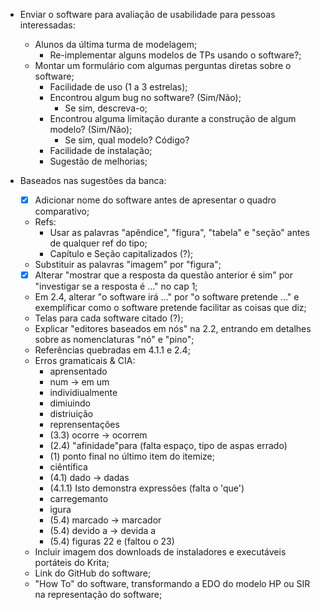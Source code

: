 - Enviar o software para avaliação de usabilidade para pessoas interessadas:
    - Alunos da última turma de modelagem;
        - Re-implementar alguns modelos de TPs usando o software?;
    - Montar um formulário com algumas perguntas diretas sobre o software;
        - Facilidade de uso (1 a 3 estrelas);
        - Encontrou algum bug no software? (Sim/Não);
            - Se sim, descreva-o;
        - Encontrou alguma limitação durante a construção de algum modelo? (Sim/Não);
            - Se sim, qual modelo? Código?
        - Facilidade de instalação;
        - Sugestão de melhorias;

- Baseados nas sugestões da banca:
    - [x] Adicionar nome do software antes de apresentar o quadro comparativo;
    - Refs:
        - Usar as palavras "apêndice", "figura", "tabela" e "seção" antes de qualquer ref do tipo;
        - Capítulo e Seção capitalizados (?);
    - Substituir as palavras "imagem" por "figura";
    - [x] Alterar "mostrar que a resposta da questão anterior é sim" por "investigar se a resposta é ..." no cap 1;
    - Em 2.4, alterar "o software irá ..." por "o software pretende ..." e exemplificar como o software pretende facilitar as coisas que diz;
    - Telas para cada software citado (?);
    - Explicar "editores baseados em nós" na 2.2, entrando em detalhes sobre as nomenclaturas "nó" e "pino";
    - Referências quebradas em 4.1.1 e 2.4;
    - Erros gramaticais & CIA:
        - aprensentado
        - num -> em um
        - individiualmente
        - dimiuindo
        - distriuição
        - reprensentações
        - (3.3) ocorre -> ocorrem
        - (2.4) "afinidade"para (falta espaço, tipo de aspas errado)
        - (1) ponto final no último item do itemize;
        - ciêntífica
        - (4.1) dado -> dadas
        - (4.1.1) Isto demonstra expressões (falta o 'que')
        - carregemanto
        - igura
        - (5.4) marcado -> marcador
        - (5.4) devido a -> devida a
        - (5.4) figuras 22 e (faltou o 23)
    - Incluir imagem dos downloads de instaladores e executáveis portáteis do Krita;
    - Link do GitHub do software;
    - "How To" do software, transformando a EDO do modelo HP ou SIR na representação do software;
